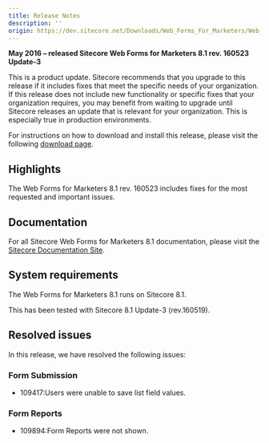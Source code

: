 ```yaml
---
title: Release Notes
description: ''
origin: https://dev.sitecore.net/Downloads/Web_Forms_For_Marketers/Web_Forms_For_Marketers_81/Web_Forms_For_Marketers_81_Update3/Release_Notes
---
```


**May 2016 – released Sitecore Web Forms for Marketers 8.1 rev. 160523 Update-3**

This is a product update. Sitecore recommends that you upgrade to this release if it includes fixes that meet the specific needs of your organization. If this release does not include new functionality or specific fixes that your organization requires, you may benefit from waiting to upgrade until Sitecore releases an update that is relevant for your organization. This is especially true in production environments.

For instructions on how to download and install this release, please visit the following [download page](/downloads/Web_Forms_For_Marketers/Web_Forms_For_Marketers_81/Web_Forms_For_Marketers_81_Update3).

## Highlights

The Web Forms for Marketers 8.1 rev. 160523 includes fixes for the most requested and important issues.

## Documentation

For all Sitecore Web Forms for Marketers 8.1 documentation, please visit the [Sitecore Documentation Site](http://www.doc.sitecore.net).

## System requirements

The Web Forms for Marketers 8.1 runs on Sitecore 8.1.

This has been tested with Sitecore 8.1 Update-3 (rev.160519).

## Resolved issues

In this release, we have resolved the following issues:

### Form Submission

-   109417:Users were unable to save list field values.

### Form Reports

-   109894:Form Reports were not shown.